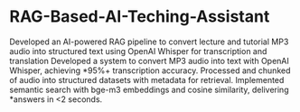 # RAG-Based-AI-Teching-Assistant
Developed an AI-powered RAG pipeline to convert lecture and tutorial MP3 audio into structured text using OpenAI 
Whisper for transcription and translation
 Developed a system to convert MP3 audio into text with OpenAI Whisper, achieving *95%+ transcription accuracy.
 Processed and chunked  of audio into structured datasets with metadata for retrieval.
 Implemented semantic search with bge-m3 embeddings and cosine similarity, delivering *answers in <2 seconds.
